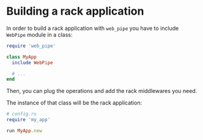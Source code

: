 # Building a rack application

In order to build a rack application with `web_pipe` you have to include
`WebPipe` module in a class:

```ruby
require 'web_pipe'

class MyApp
  include WebPipe

  # ...
end
```

Then, you can plug the operations and add the rack middlewares you need.

The instance of that class will be the rack application:

```ruby
# config.ru
require 'my_app'

run MyApp.new
```
